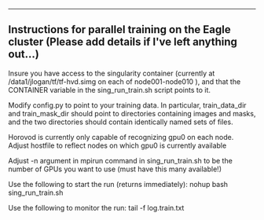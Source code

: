 -----------------------------------------
Instructions for parallel training on the Eagle cluster
(Please add details if I've left anything out...)
-----------------------------------------

Insure you have access to the singularity container (currently at /data1/jlogan/tf/tf-hvd.simg on each of node001-node010 ), and that the CONTAINER variable in the sing_run_train.sh script points to it.
 
Modify config.py to point to your training data. In particular, train_data_dir and train_mask_dir should point to directories containing images and masks, and the two directories should contain identically named sets of files.

Horovod is currently only capable of recognizing gpu0 on each node. Adjust hostfile to reflect nodes on which gpu0 is currently available

Adjust -n argument in mpirun command in sing_run_train.sh to be the number of GPUs you want to use (must have this many available!)

Use the following to start the run (returns immediately):
nohup bash sing_run_train.sh

Use the following to monitor the run:
tail -f log.train.txt


